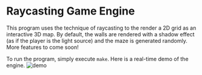 # Raycasting Game Engine

This program uses the technique of raycasting to the render a 2D grid as an interactive 3D map. By default, the walls are rendered with a shadow effect (as if the player is the light source) and the maze is generated randomly. More features to come soon!

To run the program, simply execute `make`.
Here is a real-time demo of the engine.
![demo](resources/raycasting_demo.gif)
